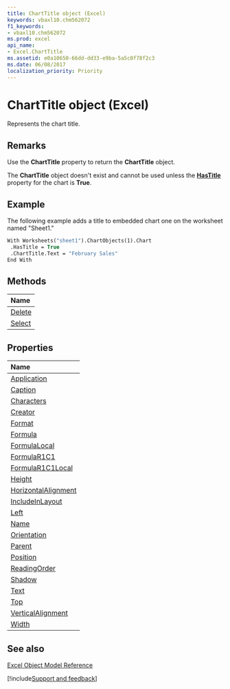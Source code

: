 ```yaml
---
title: ChartTitle object (Excel)
keywords: vbaxl10.chm562072
f1_keywords:
- vbaxl10.chm562072
ms.prod: excel
api_name:
- Excel.ChartTitle
ms.assetid: e0a10650-66dd-dd33-e9ba-5a5c0f78f2c3
ms.date: 06/08/2017
localization_priority: Priority
---
```



# ChartTitle object (Excel)

Represents the chart title.


## Remarks

Use the  **ChartTitle** property to return the **ChartTitle** object.

The  **ChartTitle** object doesn't exist and cannot be used unless the **[HasTitle](Excel.Chart.HasTitle.md)** property for the chart is **True**.


## Example

 The following example adds a title to embedded chart one on the worksheet named "Sheet1."


```vb
With Worksheets("sheet1").ChartObjects(1).Chart 
 .HasTitle = True 
 .ChartTitle.Text = "February Sales" 
End With
```


## Methods



|Name|
|:-----|
|[Delete](Excel.ChartTitle.Delete.md)|
|[Select](Excel.ChartTitle.Select.md)|

## Properties



|Name|
|:-----|
|[Application](Excel.ChartTitle.Application.md)|
|[Caption](Excel.ChartTitle.Caption.md)|
|[Characters](Excel.ChartTitle.Characters.md)|
|[Creator](Excel.ChartTitle.Creator.md)|
|[Format](Excel.ChartTitle.Format.md)|
|[Formula](Excel.ChartTitle.Formula.md)|
|[FormulaLocal](Excel.ChartTitle.FormulaLocal.md)|
|[FormulaR1C1](Excel.ChartTitle.FormulaR1C1.md)|
|[FormulaR1C1Local](Excel.ChartTitle.FormulaR1C1Local.md)|
|[Height](Excel.ChartTitle.Height.md)|
|[HorizontalAlignment](Excel.ChartTitle.HorizontalAlignment.md)|
|[IncludeInLayout](Excel.ChartTitle.IncludeInLayout.md)|
|[Left](Excel.ChartTitle.Left.md)|
|[Name](Excel.ChartTitle.Name.md)|
|[Orientation](Excel.ChartTitle.Orientation.md)|
|[Parent](Excel.ChartTitle.Parent.md)|
|[Position](Excel.ChartTitle.Position.md)|
|[ReadingOrder](Excel.ChartTitle.ReadingOrder.md)|
|[Shadow](Excel.ChartTitle.Shadow.md)|
|[Text](Excel.ChartTitle.Text.md)|
|[Top](Excel.ChartTitle.Top.md)|
|[VerticalAlignment](Excel.ChartTitle.VerticalAlignment.md)|
|[Width](Excel.ChartTitle.Width.md)|

## See also


[Excel Object Model Reference](overview/Excel/object-model.md)

[!include[Support and feedback](~/includes/feedback-boilerplate.md)]